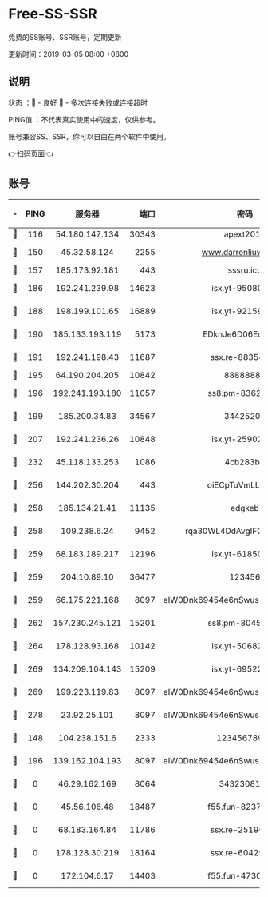 # Free-SS-SSR

免费的SS账号、SSR账号，定期更新

更新时间：2019-03-05 08:00 +0800

## 说明

状态     ：🙂 - 良好 🙁 - 多次连接失败或连接超时

PING值   ：不代表真实使用中的速度，仅供参考。

账号兼容SS、SSR，你可以自由在两个软件中使用。

👉[扫码页面](https://liesauer.github.io/free-ss-ssr.github.io/)👈

## 账号

|-|PING|服务器|端口|密码|加密方式|区域|
|:----:|:----:|:-----:|-----:|:----:|:----:|:----:|
|🙂|116|54.180.147.134|30343|apext2019|chacha20|KR|
|🙂|150|45.32.58.124|2255|www.darrenliuwei.com|aes-256-cfb|JP|
|🙂|157|185.173.92.181|443|sssru.icu|rc4-md5|RU|
|🙂|186|192.241.239.98|14623|isx.yt-95080154|aes-256-cfb|US|
|🙂|188|198.199.101.65|16889|isx.yt-92159574|aes-256-cfb|US|
|🙂|190|185.133.193.119|5173|EDknJe6D06EoWDaw|aes-256-cfb|US|
|🙂|191|192.241.198.43|11687|ssx.re-88354290|aes-256-cfb|US|
|🙂|195|64.190.204.205|10842|88888888|rc4-md5|US|
|🙂|196|192.241.193.180|11057|ss8.pm-83620677|aes-256-cfb|US|
|🙂|199|185.200.34.83|34567|34425208|aes-256-cfb|US|
|🙂|207|192.241.236.26|10848|isx.yt-25902740|aes-256-cfb|US|
|🙂|232|45.118.133.253|1086|4cb283b8|aes-256-cfb|SG|
|🙂|256|144.202.30.204|443|oiECpTuVmLLxk4Ts|aes-256-cfb|US|
|🙂|258|185.134.21.41|11135|edgkeb|aes-256-cfb|GB|
|🙂|258|109.238.6.24|9452|rqa30WL4DdAvgIFG6Fs3znzTa|aes-256-cfb|FR|
|🙂|259|68.183.189.217|12196|isx.yt-61850087|aes-256-cfb|SG|
|🙂|259|204.10.89.10|36477|123456|aes-256-cfb|US|
|🙂|259|66.175.221.168|8097|eIW0Dnk69454e6nSwuspv9DmS201tQ0D|aes-256-cfb|US|
|🙂|262|157.230.245.121|15201|ss8.pm-80454151|aes-256-cfb|SG|
|🙂|264|178.128.93.168|10142|isx.yt-50682573|aes-256-cfb|SG|
|🙂|269|134.209.104.143|15209|isx.yt-69522000|aes-256-cfb|SG|
|🙂|269|199.223.119.83|8097|eIW0Dnk69454e6nSwuspv9DmS201tQ0D|aes-256-cfb|US|
|🙂|278|23.92.25.101|8097|eIW0Dnk69454e6nSwuspv9DmS201tQ0D|aes-256-cfb|US|
|🙂|148|104.238.151.6|2333|12345678900|aes-256-cfb|JP|
|🙂|196|139.162.104.193|8097|eIW0Dnk69454e6nSwuspv9DmS201tQ0D|aes-256-cfb|JP|
|🙁|0|46.29.162.169|8064|3432308177|aes-256-cfb|RU|
|🙁|0|45.56.106.48|18487|f55.fun-82379795|aes-256-cfb|US|
|🙁|0|68.183.164.84|11786|ssx.re-25196932|aes-256-cfb|US|
|🙁|0|178.128.30.219|18164|ssx.re-60429944|aes-256-cfb|SG|
|🙁|0|172.104.6.17|14403|f55.fun-47304627|aes-256-cfb|US|

